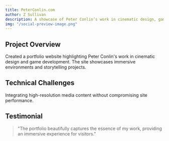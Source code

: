 ```yaml
---
title: PeterConlin.com
author: Z Sullivan
description: A showcase of Peter Conlin’s work in cinematic design, game development, and environment art.
img: "/social-preview-image.png"
---
```


## Project Overview

Created a portfolio website highlighting Peter Conlin's work in cinematic design and game development. The site showcases immersive environments and storytelling projects.

## Technical Challenges

Integrating high-resolution media content without compromising site performance.

## Testimonial

> "The portfolio beautifully captures the essence of my work, providing an immersive experience for visitors."
